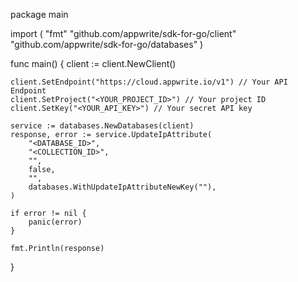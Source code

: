 package main

import (
    "fmt"
    "github.com/appwrite/sdk-for-go/client"
    "github.com/appwrite/sdk-for-go/databases"
)

func main() {
    client := client.NewClient()

    client.SetEndpoint("https://cloud.appwrite.io/v1") // Your API Endpoint
    client.SetProject("<YOUR_PROJECT_ID>") // Your project ID
    client.SetKey("<YOUR_API_KEY>") // Your secret API key

    service := databases.NewDatabases(client)
    response, error := service.UpdateIpAttribute(
        "<DATABASE_ID>",
        "<COLLECTION_ID>",
        "",
        false,
        "",
        databases.WithUpdateIpAttributeNewKey(""),
    )

    if error != nil {
        panic(error)
    }

    fmt.Println(response)
}
